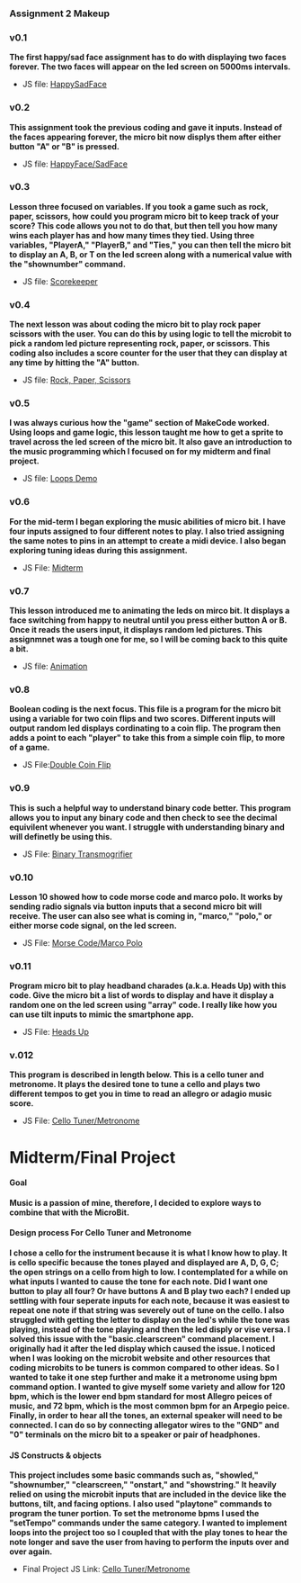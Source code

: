 ### Assignment 2 Makeup

### v0.1

**The first happy/sad face assignment has to do with displaying two faces forever. The two faces will appear on the led screen on 5000ms intervals.** 
* JS file: [HappySadFace](v.01-HappySadFace.js*)

### v0.2

**This assignment took the previous coding and gave it inputs. Instead of the faces appearing forever, the micro bit now displys them after either button "A" or "B" is pressed.**
* JS file: [HappyFace/SadFace](v.02-HappySadFace.js*)
  
### v0.3

**Lesson three focused on variables. If you took a game such as rock, paper, scissors, how could you program micro bit to keep track of your score? This code allows you not to do that, but then tell you how many wins each player has and how many times they tied. Using three variables, "PlayerA," "PlayerB," and "Ties," you can then tell the micro bit to display an A, B, or T on the led screen along with a numerical value with the "shownumber" command.**
* JS file: [Scorekeeper](v.03-ScoreKeeper.js*)

### v0.4

**The next lesson was about coding the micro bit to play rock paper scissors with the user. You can do this by using logic to tell the microbit to pick a random led picture representing rock, paper, or scissors. This coding also includes a score counter for the user that they can display at any time by hitting the "A" button.**
* JS file: [Rock, Paper, Scissors](v.04-Rock,Paper,Scissors.js*)

### v0.5 

**I was always curious how the "game" section of MakeCode worked. Using loops and game logic, this lesson taught me how to get a sprite to travel across the led screen of the micro bit. It also gave an introduction to the music programming which I focused on for my midterm and final project.** 
* JS file: [Loops Demo](v.05-Loops.js*)

### v0.6

**For the mid-term I began exploring the music abilities of micro bit. I have four inputs assigned to four different notes to play. I also tried assigning the same notes to pins in an attempt to create a midi device. I also began exploring tuning ideas during this assignment.**
* JS File: [Midterm](v.06-MIDIMidterm.js*)

### v0.7

**This lesson introduced me to animating the leds on mirco bit. It displays a face switching from happy to neutral until you press either button A or B. Once it reads the users input, it displays random led pictures. This assignmnet was a tough one for me, so I will be coming back to this quite a bit.**
* JS file: [Animation](v.07-Animation.js*)

### v0.8

**Boolean coding is the next focus. This file is a program for the micro bit using a variable for two coin flips and two scores. Different inputs will output random led displays cordinating to a coin flip. The program then adds a point to each "player" to take this from a simple coin flip, to more of a game.**
* JS File:[Double Coin Flip](v.08-X2CoinFlip.js*)

### v0.9

**This is such a helpful way to understand binary code better. This program allows you to input any binary code and then check to see the decimal equivilent whenever you want. I struggle with understanding binary and will definetly be using this.**
* JS File: [Binary Transmogrifier](v.09-BinaryTransmogrifier.js*)

### v0.10

**Lesson 10 showed how to code morse code and marco polo. It works by sending radio signals via button inputs that a second micro bit will receive. The user can also see what is coming in, "marco," "polo," or either morse code signal, on the led screen.**
* JS File: [Morse Code/Marco Polo](v.10-MorseCode.js*)

### v0.11

**Program micro bit to play headband charades (a.k.a. Heads Up) with this code. Give the micro bit a list of words to display and have it display a random one on the led screen using "array" code. I really like how you can use tilt inputs to mimic the smartphone app.**
* JS File: [Heads Up](https://github.com/csmit353/Heads-Up.git*)

### v.012
**This program is described in length below. This is a cello tuner and metronome. It plays the desired tone to tune a cello and plays two different tempos to get you in time to read an allegro or adagio music score.**
* JS File: [Cello Tuner/Metronome](https://github.com/csmit353/Cello-Tuner-Metronome-Code-File.git*)

# Midterm/Final Project

#### Goal

**Music is a passion of mine, therefore, I decided to explore ways to combine that with the MicroBit.**

#### Design process For Cello Tuner and Metronome

**I chose a cello for the instrument because it is what I know how to play. It is cello specific because the tones played and displayed are A, D, G, C; the open strings on a cello from high to low. I contemplated for a while on what inputs I wanted to cause the tone for each note. Did I want one button to play all four? Or have buttons A and B play two each? I ended up settling with four seperate inputs for each note, because it was easiest to repeat one note if that string was severely out of tune on the cello. I also struggled with getting the letter to display on the led's while the tone was playing, instead of the tone playing and then the led disply or vise versa. I solved this issue with the "basic.clearscreen" command placement. I originally had it after the led display which caused the issue. I noticed when I was looking on the microbit website and other resources that coding microbits to be tuners is common compared to other ideas. So I wanted to take it one step further and make it a metronome using bpm command option. I wanted to give myself some variety and allow for 120 bpm, which is the lower end bpm standard for most Allegro peices of music, and 72 bpm, which is the most common bpm for an Arpegio peice. Finally, in order to hear all the tones, an external speaker will need to be connected. I can do so by connecting allegator wires to the "GND" and "0" terminals on the micro bit to a speaker or pair of headphones.**

#### JS Constructs & objects

**This project includes some basic commands such as, "showled," "shownumber," "clearscreen," "onstart," and "showstring." It heavily relied on using the microbit inputs that are included in the device like the buttons, tilt, and facing options. I also used "playtone" commands to program the tuner portion. To set the metronome bpms I used the "setTempo" commands under the same category. I wanted to implement loops into the project too so I coupled that with the play tones to hear the note longer and save the user from having to perform the inputs over and over again.**

* Final Project JS Link: [Cello Tuner/Metronome](https://github.com/csmit353/Cello-Tuner-Metronome-Code-File.git)

